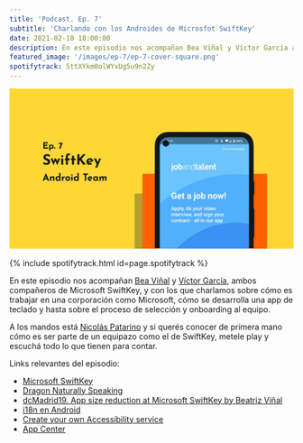 ```yaml
---
title: 'Podcast. Ep. 7'
subtitle: 'Charlando con los Androides de Microsfot SwiftKey'
date: 2021-02-10 18:00:00
description: En este episodio nos acompañan Bea Viñal y Víctor García ambos compañeros de Microsoft SwiftKey.
featured_image: '/images/ep-7/ep-7-cover-square.png'
spotifytrack: 5ttXYkm0olWYxUg5u9n2Zy
---
```


![](/images/ep-7/cover-ep-7.png)

{% include spotifytrack.html id=page.spotifytrack %}

En este episodio nos acompañan [Bea Viñal](https://twitter.com/beavm_) y [Víctor García](https://twitter.com/vjgg96), 
ambos compañeros de Microsoft SwiftKey, y con los que charlamos sobre cómo es trabajar en una corporación como
Microsoft, cómo se desarrolla una app de teclado y hasta sobre el proceso de selección y onboarding al equipo.

A los mandos está [Nicolás Patarino](https://twitter.com/npatarino) y si querés conocer de primera mano cómo es ser 
parte de un equipazo como el de SwiftKey, metele play y escuchá todo lo que tienen para contar.

Links relevantes del episodio:

* [Microsoft SwiftKey](https://play.google.com/store/apps/details?id=com.touchtype.swiftkey)
* [Dragon Naturally Speaking](https://www.nuance.com/es-es/dragon.html)
* [dcMadrid19. App size reduction at Microsoft SwiftKey by Beatriz Viñal](https://www.youtube.com/watch?v=a7KwdcPRhps)
* [i18n en Android](https://developer.android.com/training/basics/supporting-devices/languages)
* [Create your own Accessibility service](https://developer.android.com/guide/topics/ui/accessibility/service)
* [App Center](https://appcenter.ms/)
